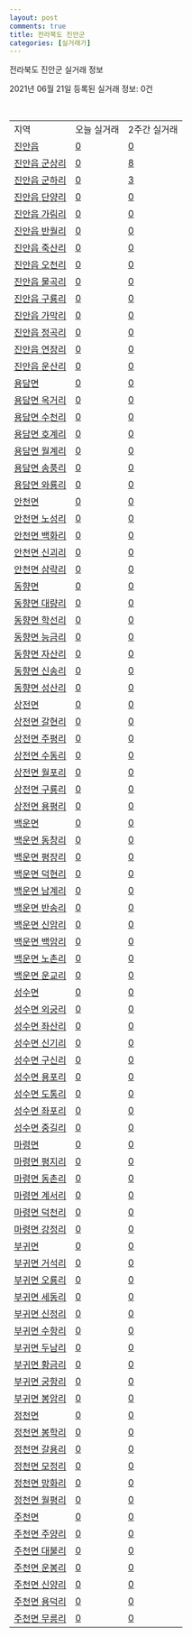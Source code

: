 ```yaml
---
layout: post
comments: true
title: 전라북도 진안군
categories: [실거래가]
---
```


전라북도 진안군 실거래 정보

2021년 06월 21일 등록된 실거래 정보: 0건

<script type="text/javascript">
  google.charts.load('current', {'packages':['corechart']});
  google.charts.setOnLoadCallback(drawChart);

  function drawChart() {
    var data = google.visualization.arrayToDataTable([['거래일', '매매', '전월세', '전매'], ['2021-03', 1, 0, 0], ['2021-04', 4, 0, 0], ['2021-05', 2, 2, 0], ['2021-06', 2, 0, 0]]);

    var options = {
      title: '최근 유형별 거래량 추이',
      legend: { position: 'bottom' }
    };

    var chart = new google.visualization.LineChart(document.getElementById('columnchart_material'));
    chart.draw(data, (options));
  }
</script>

<div id="columnchart_material" style="width: 450px; margin-left: -35px"></div>
<br>
<table class="sortable">
  <tr>
    <td>지역</td>
    <td>오늘 실거래</td>
    <td>2주간 실거래</td>
  </tr>

  
  <tr class="item">
    <td><a href="4572025000.html">진안읍</a></td>
    <td><a href="4572025000.html">0</a></td>
    <td><a href="4572025000.html">0</a></td>
  </tr>
    

  <tr class="item">
    <td><a href="4572025021.html">진안읍 군상리</a></td>
    <td><a href="4572025021.html">0</a></td>
    <td><a href="4572025021.html">8</a></td>
  </tr>
    

  <tr class="item">
    <td><a href="4572025022.html">진안읍 군하리</a></td>
    <td><a href="4572025022.html">0</a></td>
    <td><a href="4572025022.html">3</a></td>
  </tr>
    

  <tr class="item">
    <td><a href="4572025023.html">진안읍 단양리</a></td>
    <td><a href="4572025023.html">0</a></td>
    <td><a href="4572025023.html">0</a></td>
  </tr>
    

  <tr class="item">
    <td><a href="4572025024.html">진안읍 가림리</a></td>
    <td><a href="4572025024.html">0</a></td>
    <td><a href="4572025024.html">0</a></td>
  </tr>
    

  <tr class="item">
    <td><a href="4572025025.html">진안읍 반월리</a></td>
    <td><a href="4572025025.html">0</a></td>
    <td><a href="4572025025.html">0</a></td>
  </tr>
    

  <tr class="item">
    <td><a href="4572025026.html">진안읍 죽산리</a></td>
    <td><a href="4572025026.html">0</a></td>
    <td><a href="4572025026.html">0</a></td>
  </tr>
    

  <tr class="item">
    <td><a href="4572025027.html">진안읍 오천리</a></td>
    <td><a href="4572025027.html">0</a></td>
    <td><a href="4572025027.html">0</a></td>
  </tr>
    

  <tr class="item">
    <td><a href="4572025028.html">진안읍 물곡리</a></td>
    <td><a href="4572025028.html">0</a></td>
    <td><a href="4572025028.html">0</a></td>
  </tr>
    

  <tr class="item">
    <td><a href="4572025029.html">진안읍 구룡리</a></td>
    <td><a href="4572025029.html">0</a></td>
    <td><a href="4572025029.html">0</a></td>
  </tr>
    

  <tr class="item">
    <td><a href="4572025030.html">진안읍 가막리</a></td>
    <td><a href="4572025030.html">0</a></td>
    <td><a href="4572025030.html">0</a></td>
  </tr>
    

  <tr class="item">
    <td><a href="4572025031.html">진안읍 정곡리</a></td>
    <td><a href="4572025031.html">0</a></td>
    <td><a href="4572025031.html">0</a></td>
  </tr>
    

  <tr class="item">
    <td><a href="4572025032.html">진안읍 연장리</a></td>
    <td><a href="4572025032.html">0</a></td>
    <td><a href="4572025032.html">0</a></td>
  </tr>
    

  <tr class="item">
    <td><a href="4572025033.html">진안읍 운산리</a></td>
    <td><a href="4572025033.html">0</a></td>
    <td><a href="4572025033.html">0</a></td>
  </tr>
    

  <tr class="item">
    <td><a href="4572031000.html">용담면</a></td>
    <td><a href="4572031000.html">0</a></td>
    <td><a href="4572031000.html">0</a></td>
  </tr>
    

  <tr class="item">
    <td><a href="4572031021.html">용담면 옥거리</a></td>
    <td><a href="4572031021.html">0</a></td>
    <td><a href="4572031021.html">0</a></td>
  </tr>
    

  <tr class="item">
    <td><a href="4572031022.html">용담면 수천리</a></td>
    <td><a href="4572031022.html">0</a></td>
    <td><a href="4572031022.html">0</a></td>
  </tr>
    

  <tr class="item">
    <td><a href="4572031023.html">용담면 호계리</a></td>
    <td><a href="4572031023.html">0</a></td>
    <td><a href="4572031023.html">0</a></td>
  </tr>
    

  <tr class="item">
    <td><a href="4572031024.html">용담면 월계리</a></td>
    <td><a href="4572031024.html">0</a></td>
    <td><a href="4572031024.html">0</a></td>
  </tr>
    

  <tr class="item">
    <td><a href="4572031025.html">용담면 송풍리</a></td>
    <td><a href="4572031025.html">0</a></td>
    <td><a href="4572031025.html">0</a></td>
  </tr>
    

  <tr class="item">
    <td><a href="4572031026.html">용담면 와룡리</a></td>
    <td><a href="4572031026.html">0</a></td>
    <td><a href="4572031026.html">0</a></td>
  </tr>
    

  <tr class="item">
    <td><a href="4572032000.html">안천면</a></td>
    <td><a href="4572032000.html">0</a></td>
    <td><a href="4572032000.html">0</a></td>
  </tr>
    

  <tr class="item">
    <td><a href="4572032021.html">안천면 노성리</a></td>
    <td><a href="4572032021.html">0</a></td>
    <td><a href="4572032021.html">0</a></td>
  </tr>
    

  <tr class="item">
    <td><a href="4572032022.html">안천면 백화리</a></td>
    <td><a href="4572032022.html">0</a></td>
    <td><a href="4572032022.html">0</a></td>
  </tr>
    

  <tr class="item">
    <td><a href="4572032023.html">안천면 신괴리</a></td>
    <td><a href="4572032023.html">0</a></td>
    <td><a href="4572032023.html">0</a></td>
  </tr>
    

  <tr class="item">
    <td><a href="4572032024.html">안천면 삼락리</a></td>
    <td><a href="4572032024.html">0</a></td>
    <td><a href="4572032024.html">0</a></td>
  </tr>
    

  <tr class="item">
    <td><a href="4572033000.html">동향면</a></td>
    <td><a href="4572033000.html">0</a></td>
    <td><a href="4572033000.html">0</a></td>
  </tr>
    

  <tr class="item">
    <td><a href="4572033021.html">동향면 대량리</a></td>
    <td><a href="4572033021.html">0</a></td>
    <td><a href="4572033021.html">0</a></td>
  </tr>
    

  <tr class="item">
    <td><a href="4572033022.html">동향면 학선리</a></td>
    <td><a href="4572033022.html">0</a></td>
    <td><a href="4572033022.html">0</a></td>
  </tr>
    

  <tr class="item">
    <td><a href="4572033023.html">동향면 능금리</a></td>
    <td><a href="4572033023.html">0</a></td>
    <td><a href="4572033023.html">0</a></td>
  </tr>
    

  <tr class="item">
    <td><a href="4572033024.html">동향면 자산리</a></td>
    <td><a href="4572033024.html">0</a></td>
    <td><a href="4572033024.html">0</a></td>
  </tr>
    

  <tr class="item">
    <td><a href="4572033025.html">동향면 신송리</a></td>
    <td><a href="4572033025.html">0</a></td>
    <td><a href="4572033025.html">0</a></td>
  </tr>
    

  <tr class="item">
    <td><a href="4572033026.html">동향면 성산리</a></td>
    <td><a href="4572033026.html">0</a></td>
    <td><a href="4572033026.html">0</a></td>
  </tr>
    

  <tr class="item">
    <td><a href="4572034000.html">상전면</a></td>
    <td><a href="4572034000.html">0</a></td>
    <td><a href="4572034000.html">0</a></td>
  </tr>
    

  <tr class="item">
    <td><a href="4572034021.html">상전면 갈현리</a></td>
    <td><a href="4572034021.html">0</a></td>
    <td><a href="4572034021.html">0</a></td>
  </tr>
    

  <tr class="item">
    <td><a href="4572034022.html">상전면 주평리</a></td>
    <td><a href="4572034022.html">0</a></td>
    <td><a href="4572034022.html">0</a></td>
  </tr>
    

  <tr class="item">
    <td><a href="4572034023.html">상전면 수동리</a></td>
    <td><a href="4572034023.html">0</a></td>
    <td><a href="4572034023.html">0</a></td>
  </tr>
    

  <tr class="item">
    <td><a href="4572034024.html">상전면 월포리</a></td>
    <td><a href="4572034024.html">0</a></td>
    <td><a href="4572034024.html">0</a></td>
  </tr>
    

  <tr class="item">
    <td><a href="4572034025.html">상전면 구룡리</a></td>
    <td><a href="4572034025.html">0</a></td>
    <td><a href="4572034025.html">0</a></td>
  </tr>
    

  <tr class="item">
    <td><a href="4572034026.html">상전면 용평리</a></td>
    <td><a href="4572034026.html">0</a></td>
    <td><a href="4572034026.html">0</a></td>
  </tr>
    

  <tr class="item">
    <td><a href="4572035000.html">백운면</a></td>
    <td><a href="4572035000.html">0</a></td>
    <td><a href="4572035000.html">0</a></td>
  </tr>
    

  <tr class="item">
    <td><a href="4572035021.html">백운면 동창리</a></td>
    <td><a href="4572035021.html">0</a></td>
    <td><a href="4572035021.html">0</a></td>
  </tr>
    

  <tr class="item">
    <td><a href="4572035022.html">백운면 평장리</a></td>
    <td><a href="4572035022.html">0</a></td>
    <td><a href="4572035022.html">0</a></td>
  </tr>
    

  <tr class="item">
    <td><a href="4572035023.html">백운면 덕현리</a></td>
    <td><a href="4572035023.html">0</a></td>
    <td><a href="4572035023.html">0</a></td>
  </tr>
    

  <tr class="item">
    <td><a href="4572035024.html">백운면 남계리</a></td>
    <td><a href="4572035024.html">0</a></td>
    <td><a href="4572035024.html">0</a></td>
  </tr>
    

  <tr class="item">
    <td><a href="4572035025.html">백운면 반송리</a></td>
    <td><a href="4572035025.html">0</a></td>
    <td><a href="4572035025.html">0</a></td>
  </tr>
    

  <tr class="item">
    <td><a href="4572035026.html">백운면 신암리</a></td>
    <td><a href="4572035026.html">0</a></td>
    <td><a href="4572035026.html">0</a></td>
  </tr>
    

  <tr class="item">
    <td><a href="4572035027.html">백운면 백암리</a></td>
    <td><a href="4572035027.html">0</a></td>
    <td><a href="4572035027.html">0</a></td>
  </tr>
    

  <tr class="item">
    <td><a href="4572035028.html">백운면 노촌리</a></td>
    <td><a href="4572035028.html">0</a></td>
    <td><a href="4572035028.html">0</a></td>
  </tr>
    

  <tr class="item">
    <td><a href="4572035029.html">백운면 운교리</a></td>
    <td><a href="4572035029.html">0</a></td>
    <td><a href="4572035029.html">0</a></td>
  </tr>
    

  <tr class="item">
    <td><a href="4572036000.html">성수면</a></td>
    <td><a href="4572036000.html">0</a></td>
    <td><a href="4572036000.html">0</a></td>
  </tr>
    

  <tr class="item">
    <td><a href="4572036021.html">성수면 외궁리</a></td>
    <td><a href="4572036021.html">0</a></td>
    <td><a href="4572036021.html">0</a></td>
  </tr>
    

  <tr class="item">
    <td><a href="4572036022.html">성수면 좌산리</a></td>
    <td><a href="4572036022.html">0</a></td>
    <td><a href="4572036022.html">0</a></td>
  </tr>
    

  <tr class="item">
    <td><a href="4572036023.html">성수면 신기리</a></td>
    <td><a href="4572036023.html">0</a></td>
    <td><a href="4572036023.html">0</a></td>
  </tr>
    

  <tr class="item">
    <td><a href="4572036024.html">성수면 구신리</a></td>
    <td><a href="4572036024.html">0</a></td>
    <td><a href="4572036024.html">0</a></td>
  </tr>
    

  <tr class="item">
    <td><a href="4572036025.html">성수면 용포리</a></td>
    <td><a href="4572036025.html">0</a></td>
    <td><a href="4572036025.html">0</a></td>
  </tr>
    

  <tr class="item">
    <td><a href="4572036026.html">성수면 도통리</a></td>
    <td><a href="4572036026.html">0</a></td>
    <td><a href="4572036026.html">0</a></td>
  </tr>
    

  <tr class="item">
    <td><a href="4572036027.html">성수면 좌포리</a></td>
    <td><a href="4572036027.html">0</a></td>
    <td><a href="4572036027.html">0</a></td>
  </tr>
    

  <tr class="item">
    <td><a href="4572036028.html">성수면 중길리</a></td>
    <td><a href="4572036028.html">0</a></td>
    <td><a href="4572036028.html">0</a></td>
  </tr>
    

  <tr class="item">
    <td><a href="4572037000.html">마령면</a></td>
    <td><a href="4572037000.html">0</a></td>
    <td><a href="4572037000.html">0</a></td>
  </tr>
    

  <tr class="item">
    <td><a href="4572037021.html">마령면 평지리</a></td>
    <td><a href="4572037021.html">0</a></td>
    <td><a href="4572037021.html">0</a></td>
  </tr>
    

  <tr class="item">
    <td><a href="4572037022.html">마령면 동촌리</a></td>
    <td><a href="4572037022.html">0</a></td>
    <td><a href="4572037022.html">0</a></td>
  </tr>
    

  <tr class="item">
    <td><a href="4572037023.html">마령면 계서리</a></td>
    <td><a href="4572037023.html">0</a></td>
    <td><a href="4572037023.html">0</a></td>
  </tr>
    

  <tr class="item">
    <td><a href="4572037024.html">마령면 덕천리</a></td>
    <td><a href="4572037024.html">0</a></td>
    <td><a href="4572037024.html">0</a></td>
  </tr>
    

  <tr class="item">
    <td><a href="4572037025.html">마령면 강정리</a></td>
    <td><a href="4572037025.html">0</a></td>
    <td><a href="4572037025.html">0</a></td>
  </tr>
    

  <tr class="item">
    <td><a href="4572038000.html">부귀면</a></td>
    <td><a href="4572038000.html">0</a></td>
    <td><a href="4572038000.html">0</a></td>
  </tr>
    

  <tr class="item">
    <td><a href="4572038021.html">부귀면 거석리</a></td>
    <td><a href="4572038021.html">0</a></td>
    <td><a href="4572038021.html">0</a></td>
  </tr>
    

  <tr class="item">
    <td><a href="4572038022.html">부귀면 오룡리</a></td>
    <td><a href="4572038022.html">0</a></td>
    <td><a href="4572038022.html">0</a></td>
  </tr>
    

  <tr class="item">
    <td><a href="4572038023.html">부귀면 세동리</a></td>
    <td><a href="4572038023.html">0</a></td>
    <td><a href="4572038023.html">0</a></td>
  </tr>
    

  <tr class="item">
    <td><a href="4572038024.html">부귀면 신정리</a></td>
    <td><a href="4572038024.html">0</a></td>
    <td><a href="4572038024.html">0</a></td>
  </tr>
    

  <tr class="item">
    <td><a href="4572038025.html">부귀면 수항리</a></td>
    <td><a href="4572038025.html">0</a></td>
    <td><a href="4572038025.html">0</a></td>
  </tr>
    

  <tr class="item">
    <td><a href="4572038026.html">부귀면 두남리</a></td>
    <td><a href="4572038026.html">0</a></td>
    <td><a href="4572038026.html">0</a></td>
  </tr>
    

  <tr class="item">
    <td><a href="4572038027.html">부귀면 황금리</a></td>
    <td><a href="4572038027.html">0</a></td>
    <td><a href="4572038027.html">0</a></td>
  </tr>
    

  <tr class="item">
    <td><a href="4572038028.html">부귀면 궁항리</a></td>
    <td><a href="4572038028.html">0</a></td>
    <td><a href="4572038028.html">0</a></td>
  </tr>
    

  <tr class="item">
    <td><a href="4572038029.html">부귀면 봉암리</a></td>
    <td><a href="4572038029.html">0</a></td>
    <td><a href="4572038029.html">0</a></td>
  </tr>
    

  <tr class="item">
    <td><a href="4572039000.html">정천면</a></td>
    <td><a href="4572039000.html">0</a></td>
    <td><a href="4572039000.html">0</a></td>
  </tr>
    

  <tr class="item">
    <td><a href="4572039021.html">정천면 봉학리</a></td>
    <td><a href="4572039021.html">0</a></td>
    <td><a href="4572039021.html">0</a></td>
  </tr>
    

  <tr class="item">
    <td><a href="4572039022.html">정천면 갈용리</a></td>
    <td><a href="4572039022.html">0</a></td>
    <td><a href="4572039022.html">0</a></td>
  </tr>
    

  <tr class="item">
    <td><a href="4572039023.html">정천면 모정리</a></td>
    <td><a href="4572039023.html">0</a></td>
    <td><a href="4572039023.html">0</a></td>
  </tr>
    

  <tr class="item">
    <td><a href="4572039024.html">정천면 망화리</a></td>
    <td><a href="4572039024.html">0</a></td>
    <td><a href="4572039024.html">0</a></td>
  </tr>
    

  <tr class="item">
    <td><a href="4572039025.html">정천면 월평리</a></td>
    <td><a href="4572039025.html">0</a></td>
    <td><a href="4572039025.html">0</a></td>
  </tr>
    

  <tr class="item">
    <td><a href="4572040000.html">주천면</a></td>
    <td><a href="4572040000.html">0</a></td>
    <td><a href="4572040000.html">0</a></td>
  </tr>
    

  <tr class="item">
    <td><a href="4572040021.html">주천면 주양리</a></td>
    <td><a href="4572040021.html">0</a></td>
    <td><a href="4572040021.html">0</a></td>
  </tr>
    

  <tr class="item">
    <td><a href="4572040022.html">주천면 대불리</a></td>
    <td><a href="4572040022.html">0</a></td>
    <td><a href="4572040022.html">0</a></td>
  </tr>
    

  <tr class="item">
    <td><a href="4572040023.html">주천면 운봉리</a></td>
    <td><a href="4572040023.html">0</a></td>
    <td><a href="4572040023.html">0</a></td>
  </tr>
    

  <tr class="item">
    <td><a href="4572040024.html">주천면 신양리</a></td>
    <td><a href="4572040024.html">0</a></td>
    <td><a href="4572040024.html">0</a></td>
  </tr>
    

  <tr class="item">
    <td><a href="4572040025.html">주천면 용덕리</a></td>
    <td><a href="4572040025.html">0</a></td>
    <td><a href="4572040025.html">0</a></td>
  </tr>
    

  <tr class="item">
    <td><a href="4572040026.html">주천면 무릉리</a></td>
    <td><a href="4572040026.html">0</a></td>
    <td><a href="4572040026.html">0</a></td>
  </tr>
    


</table>


    